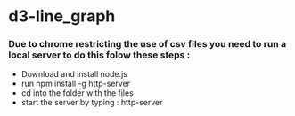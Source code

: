 # d3-line_graph


### Due to chrome restricting the use of csv files you need to run a local server to do this folow these steps :

* Download and install node.js
* run npm install -g http-server
* cd into the folder with the files 
* start the server by typing : http-server
